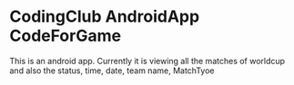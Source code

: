 # CodingClub AndroidApp CodeForGame
This is an android app. Currently it is viewing all the matches of worldcup and also the status,
time, 
date,
team name,
MatchTyoe
